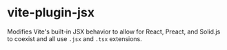 # vite-plugin-jsx

Modifies Vite's built-in JSX behavior to allow for React, Preact, and Solid.js to coexist and all use `.jsx` and `.tsx` extensions.
